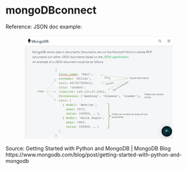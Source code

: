 # mongoDBconnect

 Reference:
 JSON doc example:
<p align="center">
  <a href="https://www.mongodb.com/blog/post/getting-started-with-python-and-mongodb">
  <img src="jsondoc.png" width="400" title="JSON doc" alt="JSON doc">
  </a>  
</p>
 Source: Getting Started with Python and MongoDB | MongoDB Blog
 https://www.mongodb.com/blog/post/getting-started-with-python-and-mongodb

